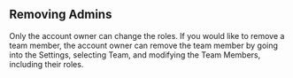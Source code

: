 ## Removing Admins

Only the account owner can change the roles. If you would like to remove a team member, the account owner can remove the team member by going into the Settings, selecting Team, and modifying the Team Members, including their roles.
